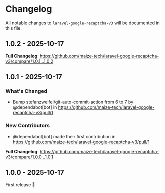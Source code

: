 # Changelog

All notable changes to `laravel-google-recaptcha-v3` will be documented in this file.

## 1.0.2 - 2025-10-17

**Full Changelog**: https://github.com/maize-tech/laravel-google-recaptcha-v3/compare/1.0.1...1.0.2

## 1.0.1 - 2025-10-17

### What's Changed

* Bump stefanzweifel/git-auto-commit-action from 6 to 7 by @dependabot[bot] in https://github.com/maize-tech/laravel-google-recaptcha-v3/pull/1

### New Contributors

* @dependabot[bot] made their first contribution in https://github.com/maize-tech/laravel-google-recaptcha-v3/pull/1

**Full Changelog**: https://github.com/maize-tech/laravel-google-recaptcha-v3/compare/1.0.0...1.0.1

## 1.0.0 - 2025-10-17

First release 🚀
